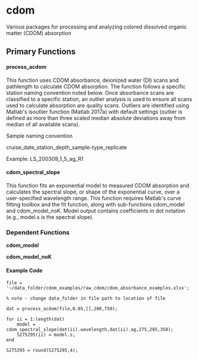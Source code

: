 # cdom
Various packages for processing and analyzing colored dissolved organic matter (CDOM) absorption

## **Primary Functions**

#### **process_acdom**
This function uses CDOM absorbance, deionized water (DI) scans and pathlength to calculate CDOM absorption. The function follows a specific station naming convention noted below. Once absorbance scans are classified to a specific station, an outlier analysis is used to ensure all scans used to calculate absorption are quality scans. Outliers are identified using Matlab's isoutlier function (Matlab 2017a) with default settings (outlier is defined as more than three scaled median absolute deviations away from median of all available scans).

Sample naming convention

cruise_date_station_depth_sample-type_replicate

Example: LS_200309_1_5_ag_R1

#### **cdom_spectral_slope**
This function fits an exponential model to measured CDOM absorption and calculates the spectral slope, or shape of the exponential curve, over a user-specified wavelength range. This function requires Matlab's curve fitting toolbox and the fit function, along with sub-functions cdom_model and cdom_model_noK. Model output contains coefficients in dot notation (e.g., model.s is the spectral slope).

### **Dependent Functions**

**cdom_model**

**cdom_model_noK**

#### Example Code


```
file = '~/data_folder/cdom_examples/raw_cdom/cdom_absorbance_examples.xlsx';

% note - change data_folder in file path to location of file

dat = process_acdom(file,0.05,[],200,750);

for ii = 1:length(dat)
    model = cdom_spectral_slope(dat(ii).wavelength,dat(ii).ag,275,295,350);
    S275295(ii) = model.s;
end

S275295 = round(S275295,4);
```
